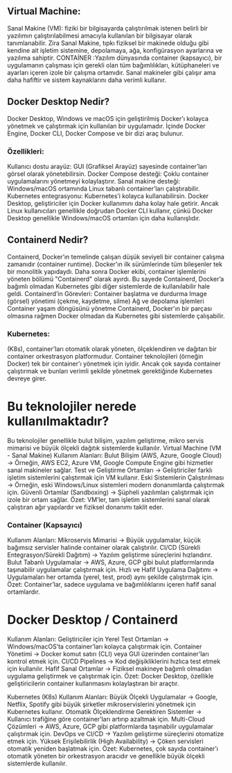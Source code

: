 ## Virtual Machine:
Sanal Makine (VM): fiziki bir bilgisayarda çalıştırılmak istenen belirli bir yazılımın çalıştırılabilmesi amacıyla kullanılan bir bilgisayar olarak tanımlanabilir. Zira Sanal Makine, tıpkı fiziksel bir makinede olduğu gibi kendine ait işletim sistemine, depolamaya, ağa, konfigürasyon ayarlarına ve yazılıma sahiptir.
CONTAİNER :Yazılım dünyasında container (kapsayıcı), bir uygulamanın çalışması için gerekli olan tüm bağımlılıkları, kütüphaneleri ve ayarları içeren izole bir çalışma ortamıdır. Sanal makineler gibi çalışır ama daha hafiftir ve sistem kaynaklarını daha verimli kullanır.

## Docker Desktop Nedir? 
Docker Desktop, Windows ve macOS için geliştirilmiş Docker'ı kolayca yönetmek ve çalıştırmak için kullanılan bir uygulamadır. İçinde Docker Engine, Docker CLI, Docker Compose ve bir dizi araç bulunur.
### Özellikleri:
 Kullanıcı dostu arayüz: GUI (Grafiksel Arayüz) sayesinde container’ları görsel olarak yönetebilirsin.
 Docker Compose desteği: Çoklu container uygulamalarını yönetmeyi kolaylaştırır.
 Sanal makine desteği: Windows/macOS ortamında Linux tabanlı container’ları çalıştırabilir.
 Kubernetes entegrasyonu: Kubernetes’i kolayca kullanabilirsin.
Docker Desktop, geliştiriciler için Docker kullanımını daha kolay hale getirir. Ancak Linux kullanıcıları genellikle doğrudan Docker CLI kullanır, çünkü Docker Desktop genellikle Windows/macOS ortamları için daha kullanışlıdır.

## Containerd Nedir? 
Containerd, Docker’ın temelinde çalışan düşük seviyeli bir container çalışma zamanıdır (container runtime).
Docker'ın ilk sürümlerinde tüm bileşenler tek bir monolitik yapıdaydı. Daha sonra Docker ekibi, container işlemlerini yöneten bölümü "Containerd" olarak ayırdı. Bu sayede Containerd, Docker’a bağımlı olmadan Kubernetes gibi diğer sistemlerde de kullanılabilir hale geldi.
Containerd’in Görevleri:
 Container başlatma ve durdurma
 Image (görsel) yönetimi (çekme, kaydetme, silme)
 Ağ ve depolama işlemleri
 Container yaşam döngüsünü yönetme
Containerd, Docker'ın bir parçası olmasına rağmen Docker olmadan da Kubernetes gibi sistemlerde çalışabilir.




### Kubernetes:
(K8s), container'ları otomatik olarak yöneten, ölçeklendiren ve dağıtan bir container orkestrasyon platformudur.
Container teknolojileri (örneğin Docker) tek bir container'ı yönetmek için iyidir. Ancak çok sayıda container çalıştırmak ve bunları verimli şekilde yönetmek gerektiğinde Kubernetes devreye girer.

# Bu teknolojiler nerede kullanılmaktadır?
Bu teknolojiler genellikle bulut bilişim, yazılım geliştirme, mikro servis mimarisi ve büyük ölçekli dağıtık sistemlerde kullanılır.
Virtual Machine (VM - Sanal Makine) 
Kullanım Alanları:
 Bulut Bilişim (AWS, Azure, Google Cloud) → Örneğin, AWS EC2, Azure VM, Google Compute Engine gibi hizmetler sanal makineler sağlar.
 Test ve Geliştirme Ortamları → Geliştiriciler farklı işletim sistemlerini çalıştırmak için VM kullanır.
 Eski Sistemlerin Çalıştırılması → Örneğin, eski Windows/Linux sistemleri modern donanımlarda çalıştırmak için.
 Güvenli Ortamlar (Sandboxing) → Şüpheli yazılımları çalıştırmak için izole bir ortam sağlar.
Özet: VM’ler, tam işletim sistemlerini sanal olarak çalıştıran ağır yapılardır ve fiziksel donanımı taklit eder.

### Container (Kapsayıcı) 
Kullanım Alanları:
 Mikroservis Mimarisi → Büyük uygulamalar, küçük bağımsız servisler halinde container olarak çalıştırılır.
 CI/CD (Sürekli Entegrasyon/Sürekli Dağıtım) → Yazılım geliştirme süreçlerini hızlandırır.
 Bulut Tabanlı Uygulamalar → AWS, Azure, GCP gibi bulut platformlarında taşınabilir uygulamalar çalıştırmak için.
 Hızlı ve Hafif Uygulama Dağıtımı → Uygulamaları her ortamda (yerel, test, prod) aynı şekilde çalıştırmak için.
Özet: Container’lar, sadece uygulama ve bağımlılıklarını içeren hafif sanal ortamlardır.


# Docker Desktop / Containerd 
Kullanım Alanları:
Geliştiriciler için Yerel Test Ortamları → Windows/macOS’ta container’ları kolayca çalıştırmak için.
 Container Yönetimi → Docker komut satırı (CLI) veya GUI üzerinden container’ları kontrol etmek için.
 CI/CD Pipelines → Kod değişikliklerini hızlıca test etmek için kullanılır.
 Hafif Sanal Ortamlar → Fiziksel makineye bağımlı olmadan uygulama geliştirmek ve çalıştırmak için.
Özet: Docker Desktop, özellikle geliştiricilerin container kullanmasını kolaylaştıran bir araçtır.

Kubernetes (K8s) 
Kullanım Alanları:
 Büyük Ölçekli Uygulamalar → Google, Netflix, Spotify gibi büyük şirketler mikroservislerini yönetmek için Kubernetes kullanır.
 Otomatik Ölçeklendirme Gerektiren Sistemler → Kullanıcı trafiğine göre container’ları artırıp azaltmak için.
 Multi-Cloud Çözümleri → AWS, Azure, GCP gibi platformlarda taşınabilir uygulamalar çalıştırmak için.
 DevOps ve CI/CD → Yazılım geliştirme süreçlerini otomatize etmek için.
 Yüksek Erişilebilirlik (High Availability) → Çöken servisleri otomatik yeniden başlatmak için.
Özet: Kubernetes, çok sayıda container’ı otomatik yöneten bir orkestrasyon aracıdır ve genellikle büyük ölçekli sistemlerde kullanılır.
